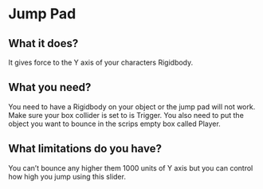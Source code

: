 # Jump Pad

## What it does? 
It gives force to the Y axis of your characters Rigidbody.

## What you need? 

You need to have a Rigidbody on your object or the jump pad will not work. Make sure your box collider is set to is Trigger. You also need to put the object you want to bounce in the scrips empty box called Player.

## What limitations do you have? 
You can’t bounce any higher them 1000 units of Y axis but you can control how high you jump using this slider. 
